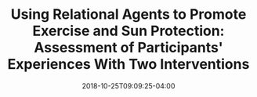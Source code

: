 ---
name: "Agents for Exercise"
title: "Using Relational Agents to Promote Exercise and Sun Protection: Assessment of Participants' Experiences With Two Interventions"
event: "Journal of Medical Internet Research, 20(2)"
authors: 
- name: "T. Bickmore"
- name: "Sillice, M"
- name: "Morokoff, P"
- name: "Ferszt, G"
- name: "Bock, B"
- name: "Lantini, R"
- name: "Velicer, W"
year: 2018
resources: null
external_url: "http://www.jmir.org/2018/2/e48/"
date: 2018-10-25T09:09:25-04:00
draft: true
---